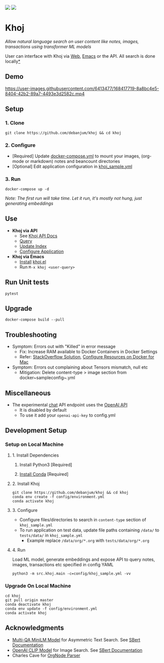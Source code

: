 ![](https://github.com/debanjum/khoj/actions/workflows/test.yml/badge.svg)
![](https://github.com/debanjum/khoj/actions/workflows/build.yml/badge.svg)

# Khoj

*Allow natural language search on user content like notes, images,
transactions using transformer ML models*

User can interface with Khoj via [Web](./src/khoj/interface/web/index.html),
[Emacs](./src/khoj/interface/emacs/khoj.el) or the API. All search is done
locally[\*](https://github.com/debanjum/khoj#miscellaneous)

## Demo

<https://user-images.githubusercontent.com/6413477/168417719-8a8bc4e5-8404-42b2-89a7-4493e3d2582c.mp4>

## Setup

### 1. Clone

``` shell
git clone https://github.com/debanjum/khoj && cd khoj
```

### 2. Configure

-   \[Required\] Update [docker-compose.yml](./docker-compose.yml) to
    mount your images, (org-mode or markdown) notes and beancount
    directories
-   \[Optional\] Edit application configuration in
    [khoj_sample.yml](./config/khoj_sample.yml)

### 3. Run

``` shell
docker-compose up -d
```

*Note: The first run will take time. Let it run, it\'s mostly not hung,
just generating embeddings*

## Use

-   **Khoj via API**
    -   See [Khoj API Docs](http://localhost:8000/docs)
    -   [Query](http://localhost:8000/api/search?q=%22what%20is%20the%20meaning%20of%20life%22)
    -   [Update Index](http://localhost:8000/api/update?t=ledger)
    -   [Configure Application](https://localhost:8000/ui)
-   **Khoj via Emacs**
    -   [Install](https://github.com/debanjum/khoj/tree/master/src/khoj/interface/emacs#installation)
        [khoj.el](./src/khoj/interface/emacs/khoj.el)
    -   Run `M-x khoj <user-query>`

## Run Unit tests

``` shell
pytest
```

## Upgrade

``` shell
docker-compose build --pull
```

## Troubleshooting

-   Symptom: Errors out with \"Killed\" in error message
    -   Fix: Increase RAM available to Docker Containers in Docker
        Settings
    -   Refer: [StackOverflow
        Solution](https://stackoverflow.com/a/50770267), [Configure
        Resources on Docker for
        Mac](https://docs.docker.com/desktop/mac/#resources)
-   Symptom: Errors out complaining about Tensors mismatch, null etc
    -   Mitigation: Delete content-type \> image section from
        docker~sampleconfig~.yml

## Miscellaneous

-   The experimental [chat](localhost:8000/chat) API endpoint uses the
    [OpenAI API](https://openai.com/api/)
    -   It is disabled by default
    -   To use it add your `openai-api-key` to config.yml

## Development Setup

### Setup on Local Machine

1.  1\. Install Dependencies

    1.  Install Python3 \[Required\]

    2.  [Install
        Conda](https://docs.conda.io/projects/conda/en/latest/user-guide/install/index.html)
        \[Required\]

2.  2\. Install Khoj

    ``` shell
    git clone https://github.com/debanjum/khoj && cd khoj
    conda env create -f config/environment.yml
    conda activate khoj
    ```

3.  3\. Configure

    -   Configure files/directories to search in `content-type` section
        of `khoj_sample.yml`
    -   To run application on test data, update file paths containing
        `/data/` to `tests/data/` in `khoj_sample.yml`
        -   Example replace `/data/org/*.org` with
            `tests/data/org/*.org`

4.  4\. Run

    Load ML model, generate embeddings and expose API to query notes,
    images, transactions etc specified in config YAML

    ``` shell
    python3 -m src.khoj.main -c=config/khoj_sample.yml -vv
    ```

### Upgrade On Local Machine

``` shell
cd khoj
git pull origin master
conda deactivate khoj
conda env update -f config/environment.yml
conda activate khoj
```

## Acknowledgments

-   [Multi-QA MiniLM
    Model](https://huggingface.co/sentence-transformers/multi-qa-MiniLM-L6-cos-v1)
    for Asymmetric Text Search. See [SBert
    Documentation](https://www.sbert.net/examples/applications/retrieve_rerank/README.html)
-   [OpenAI CLIP Model](https://github.com/openai/CLIP) for Image
    Search. See [SBert
    Documentation](https://www.sbert.net/examples/applications/image-search/README.html)
-   Charles Cave for [OrgNode
    Parser](http://members.optusnet.com.au/~charles57/GTD/orgnode.html)
